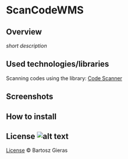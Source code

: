 # ScanCodeWMS

## Overview
*short description*

## Used technologies/libraries

Scanning codes using the library: [Code Scanner](https://github.com/yuriy-budiyev/code-scanner)

## Screenshots

## How to install

## License ![alt text](https://www.gnu.org/graphics/gplv3-88x31.png "GNU GPLv3")
[License](../LICENSE) © Bartosz Gieras
